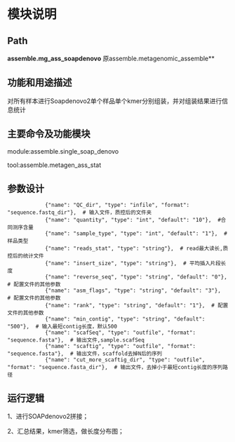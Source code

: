 
模块说明
==========================

Path
-----------

**assemble.mg_ass_soapdenovo** 原assemble.metagenomic_assemble**

功能和用途描述
-----------------------------------

对所有样本进行Soapdenovo2单个样品单个kmer分别组装，并对组装结果进行信息统计



主要命令及功能模块
-----------------------------------

module:assemble.single_soap_denovo

tool:assemble.metagen_ass_stat

参数设计
-----------------------------------

```
            {"name": "QC_dir", "type": "infile", "format": "sequence.fastq_dir"},  # 输入文件，质控后的文件夹
            {"name": "quantity", "type": "int", "default": "10"},  #合同测序含量
            {"name": "sample_type", "type": "int", "default": "1"},  #样品类型
            {"name": "reads_stat", "type": "string"},  # read最大读长,质控后的统计文件
            {"name": "insert_size", "type": "string"},  # 平均插入片段长度
            {"name": "reverse_seq", "type": "string", "default": "0"},  # 配置文件的其他参数
            {"name": "asm_flags", "type": "string", "default": "3"},  # 配置文件的其他参数
            {"name": "rank", "type": "string", "default": "1"},  # 配置文件的其他参数
            {"name": "min_contig", "type": "string", "default": "500"},  # 输入最短contig长度，默认500
            {"name": "scafSeq", "type": "outfile", "format": "sequence.fasta"},  # 输出文件,sample.scafSeq
            {"name": "scaftig", "type": "outfile", "format": "sequence.fasta"},  # 输出文件，scaffold去掉N后的序列
            {"name": "cut_more_scaftig_dir", "type": "outfile", "format": "sequence.fasta_dir"},  # 输出文件，去掉小于最短contig长度的序列路径
   ```


运行逻辑
-----------------------------------
1、进行SOAPdenovo2拼接；

2、汇总结果，kmer筛选，做长度分布图；